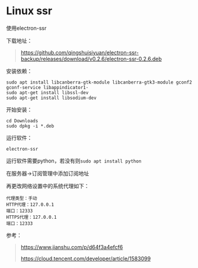 # Linux ssr 

使用electron-ssr

下载地址：

> https://github.com/qingshuisiyuan/electron-ssr-backup/releases/download/v0.2.6/electron-ssr-0.2.6.deb

安装依赖：

```
sudo apt install libcanberra-gtk-module libcanberra-gtk3-module gconf2 gconf-service libappindicator1·
sudo apt-get install libssl-dev 
sudo apt-get install libsodium-dev
```
开始安装：

```
cd Downloads
sudo dpkg -i *.deb
```

运行软件：

```
electron-ssr
```
运行软件需要python，若没有则`sudo apt install python`

在服务器->订阅管理中添加订阅地址

再更改网络设置中的系统代理如下：

```
代理类型：手动
HTTP代理：127.0.0.1
端口：12333
HTTPS代理：127.0.0.1
端口：12333
```

参考：

> https://www.jianshu.com/p/d64f3a4efcf6
> 
> https://cloud.tencent.com/developer/article/1583099




